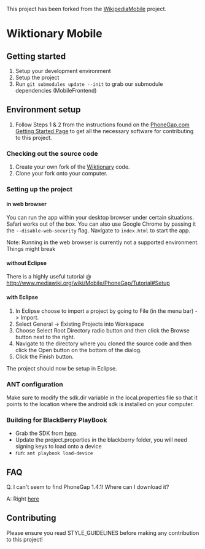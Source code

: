 This project has been forked from the <a href="https://github.com/wikimedia/WikipediaMobile">WikipediaMobile</a> project.

# Wiktionary Mobile

## Getting started

1. Setup your development environment
2. Setup the project
3. Run `git submodules update --init` to grab our submodule dependencies (MobileFrontend)

## Environment setup

1. Follow Steps 1 & 2 from the instructions found on the <a href="http://www.phonegap.com/start" target="_blank">PhoneGap.com Getting Started Page</a> to get all the necessary software for contributing to this project.

### Checking out the source code

1. Create your own fork of the <a href="https://github.com/wikimedia/WiktionaryMobile" target="_blank">Wiktionary</a> code.
2. Clone your fork onto your computer.
                            
### Setting up the project

#### in web browser
You can run the app within your desktop browser under certain situations. Safari works out of the box. You can also use Google Chrome by passing it the `--disable-web-security` flag. Navigate to `index.html` to start the app. 

Note: Running in the web browser is currently not a supported environment. Things might break

#### without Eclipse

There is a highly useful tutorial @
http://www.mediawiki.org/wiki/Mobile/PhoneGap/Tutorial#Setup

#### with Eclipse

1. In Eclipse choose to import a project by going to File (in the menu bar) -> Import.
2. Select General -> Existing Projects into Workspace	
3. Choose Select Root Directory radio button and then click the Browse button next to the right. 
4. Navigate to the directory where you cloned the source code and then click the Open button on the bottom of the dialog.
5. Click the Finish button.

The project should now be setup in Eclipse.

### ANT configuration

Make sure to modify the sdk.dir variable in the local.properties file so that it points to the location where the android sdk is installed on your computer.

### Building for BlackBerry PlayBook

- Grab the SDK from <a href="https://bdsc.webapps.blackberry.com/html5/download/sdk">here</a>.
- Update the project.properties in the blackberry folder, you will need signing keys to load onto a device
- run: `ant playbook load-device`

## FAQ
                    
Q. I can't seem to find PhoneGap 1.4.1! Where can I download it?

A: Right [here][phonegap-1-4-1-download]

## Contributing
Please ensure you read STYLE_GUIDELINES before making any contribution to this project!

[phonegap-1-4-1-download]: https://nodeload.github.com/phonegap/phonegap/zipball/1.4.1
